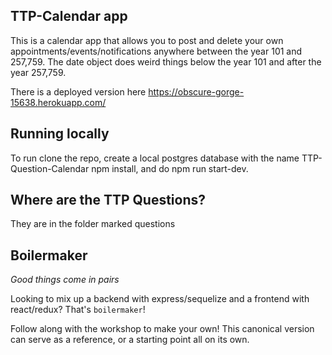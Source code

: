 ## TTP-Calendar app

This is a calendar app that allows you to post and delete your own appointments/events/notifications anywhere between the year 101 and 257,759. The date object does weird things below the year 101 and 
after the year 257,759.

There is a deployed version here https://obscure-gorge-15638.herokuapp.com/


## Running locally

To run clone the repo, create a local postgres database with the name TTP-Question-Calendar npm install, and do npm run start-dev.

## Where are the TTP Questions?

They are in the folder marked questions

## Boilermaker

*Good things come in pairs*

Looking to mix up a backend with express/sequelize and a frontend with react/redux? That's `boilermaker`!

Follow along with the workshop to make your own! This canonical version can serve as a reference, or a starting point all on its own.

